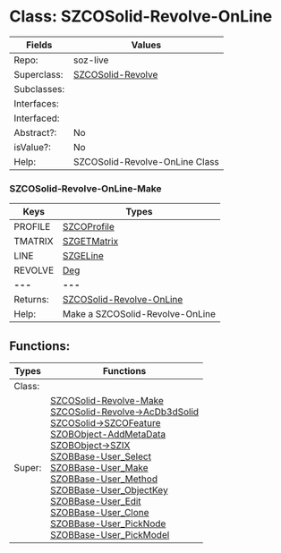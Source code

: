 
# Class:	SZCOSolid-Revolve-OnLine

| Fields | Values |
| --------- | --------- |
| Repo: | soz-live |
| Superclass: | [SZCOSolid-Revolve](SZCOSolid-Revolve.html) |
| Subclasses: |  |
| Interfaces: |  |
| Interfaced: |  |
| Abstract?: | No |
| isValue?: | No |
| Help: | SZCOSolid-Revolve-OnLine Class |

### SZCOSolid-Revolve-OnLine-Make

| Keys | Types |
| --------- | --------- |
| PROFILE | [SZCOProfile](SZCOProfile.html) |
| TMATRIX | [SZGETMatrix](SZGETMatrix.html) |
| LINE | [SZGELine](SZGELine.html) |
| REVOLVE | [Deg](Deg.html) |
| **---** | **---** |
| Returns: | [SZCOSolid-Revolve-OnLine](SZCOSolid-Revolve-OnLine.html) |
| Help: | Make a SZCOSolid-Revolve-OnLine |


## Functions:

| Types | Functions |
| --------- | --------- |
| Class: |  |
| Super: | [SZCOSolid-Revolve-Make](SZCOSolid-Revolve.html) <br> [SZCOSolid-Revolve->AcDb3dSolid](SZCOSolid-Revolve.html) <br> [SZCOSolid->SZCOFeature](SZCOSolid.html) <br> [SZOBObject-AddMetaData](SZOBObject.html) <br> [SZOBObject->SZIX](SZOBObject.html) <br> [SZOBBase-User_Select](SZOBBase.html) <br> [SZOBBase-User_Make](SZOBBase.html) <br> [SZOBBase-User_Method](SZOBBase.html) <br> [SZOBBase-User_ObjectKey](SZOBBase.html) <br> [SZOBBase-User_Edit](SZOBBase.html) <br> [SZOBBase-User_Clone](SZOBBase.html) <br> [SZOBBase-User_PickNode](SZOBBase.html) <br> [SZOBBase-User_PickModel](SZOBBase.html) |


